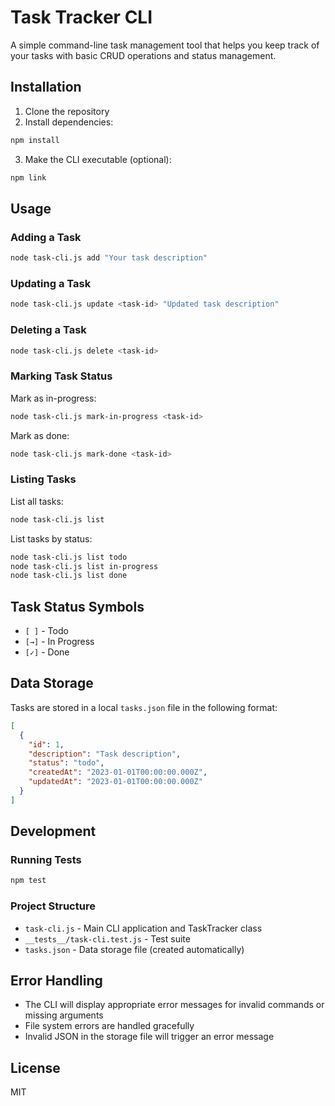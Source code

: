 # Task Tracker CLI

A simple command-line task management tool that helps you keep track of your tasks with basic CRUD operations and status management.

## Installation

1. Clone the repository
2. Install dependencies:

```bash
npm install
```

3. Make the CLI executable (optional):

```bash
npm link
```

## Usage

### Adding a Task

```bash
node task-cli.js add "Your task description"
```

### Updating a Task

```bash
node task-cli.js update <task-id> "Updated task description"
```

### Deleting a Task

```bash
node task-cli.js delete <task-id>
```

### Marking Task Status

Mark as in-progress:

```bash
node task-cli.js mark-in-progress <task-id>
```

Mark as done:

```bash
node task-cli.js mark-done <task-id>
```

### Listing Tasks

List all tasks:

```bash
node task-cli.js list
```

List tasks by status:

```bash
node task-cli.js list todo
node task-cli.js list in-progress
node task-cli.js list done
```

## Task Status Symbols

- `[ ]` - Todo
- `[→]` - In Progress
- `[✓]` - Done

## Data Storage

Tasks are stored in a local `tasks.json` file in the following format:

```json
[
  {
    "id": 1,
    "description": "Task description",
    "status": "todo",
    "createdAt": "2023-01-01T00:00:00.000Z",
    "updatedAt": "2023-01-01T00:00:00.000Z"
  }
]
```

## Development

### Running Tests

```bash
npm test
```

### Project Structure

- `task-cli.js` - Main CLI application and TaskTracker class
- `__tests__/task-cli.test.js` - Test suite
- `tasks.json` - Data storage file (created automatically)

## Error Handling

- The CLI will display appropriate error messages for invalid commands or missing arguments
- File system errors are handled gracefully
- Invalid JSON in the storage file will trigger an error message

## License

MIT
